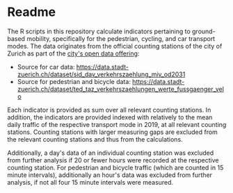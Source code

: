 # Readme

The R scripts in this repository calculate indicators pertaining to ground-based mobility, specifically for the pedestrian, cycling, and car transport modes. The data originates from the official counting stations of the city of Zurich as part of the [city's open data offering](https://data.stadt-zuerich.ch):

- Source for car data: https://data.stadt-zuerich.ch/dataset/sid_dav_verkehrszaehlung_miv_od2031
- Source for pedestrian and bicycle data: https://data.stadt-zuerich.ch/dataset/ted_taz_verkehrszaehlungen_werte_fussgaenger_velo

Each indicator is provided as sum over all relevant counting stations. In addition, the indicators are provided indexed with relatively to the mean daily traffic of the respective transport mode in 2019, at all relevant counting stations. Counting stations with larger measuring gaps are excluded from the relevant counting stations and thus from the calculations. 

Additionally, a day's data of an individual counting station was excluded from further analysis if 20 or fewer hours were recorded at the respective counting station. For pedestrian and bicycle traffic (which are counted in 15 minute intervals), additionally an hour's data was excluded from further analysis, if not all four 15 minute intervals were measured.

